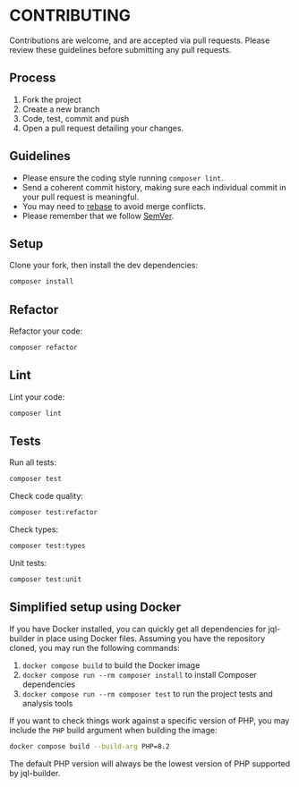 # CONTRIBUTING

Contributions are welcome, and are accepted via pull requests.
Please review these guidelines before submitting any pull requests.

## Process

1. Fork the project
2. Create a new branch
3. Code, test, commit and push
4. Open a pull request detailing your changes.

## Guidelines

* Please ensure the coding style running `composer lint`.
* Send a coherent commit history, making sure each individual commit in your pull request is meaningful.
* You may need to [rebase](https://git-scm.com/book/en/v2/Git-Branching-Rebasing) to avoid merge conflicts.
* Please remember that we follow [SemVer](http://semver.org/).

## Setup

Clone your fork, then install the dev dependencies:

```bash
composer install
```

## Refactor

Refactor your code:

```bash
composer refactor
```

## Lint

Lint your code:

```bash
composer lint
```

## Tests

Run all tests:

```bash
composer test
```

Check code quality:

```bash
composer test:refactor
```

Check types:

```bash
composer test:types
```

Unit tests:

```bash
composer test:unit
```

## Simplified setup using Docker

If you have Docker installed, you can quickly get all dependencies for jql-builder in place using Docker files. Assuming you have the repository cloned, you may run the following
commands:

1. `docker compose build` to build the Docker image
2. `docker compose run --rm composer install` to install Composer dependencies
3. `docker compose run --rm composer test` to run the project tests and analysis tools

If you want to check things work against a specific version of PHP, you may include the `PHP` build argument when building the image:

```bash
docker compose build --build-arg PHP=8.2
```

The default PHP version will always be the lowest version of PHP supported by jql-builder.